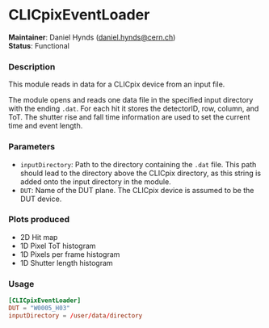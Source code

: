 # CLICpixEventLoader
**Maintainer**: Daniel Hynds (<daniel.hynds@cern.ch>)   
**Status**: Functional   

### Description
This module reads in data for a CLICpix device from an input file.

The module opens and reads one data file in the specified input directory with the ending `.dat`. For each hit it stores the detectorID, row, column, and ToT. The shutter rise and fall time information are used to set the current time and event length.

### Parameters
* `inputDirectory`: Path to the directory containing the `.dat` file. This path should lead to the directory above the CLICpix directory, as this string is added onto the input directory in the module.
* `DUT`: Name of the DUT plane. The CLICpix device is assumed to be the DUT device.

### Plots produced
* 2D Hit map
* 1D Pixel ToT histogram
* 1D Pixels per frame histogram
* 1D Shutter length histogram

### Usage
```toml
[CLICpixEventLoader]
DUT = "W0005_H03"
inputDirectory = /user/data/directory
```
